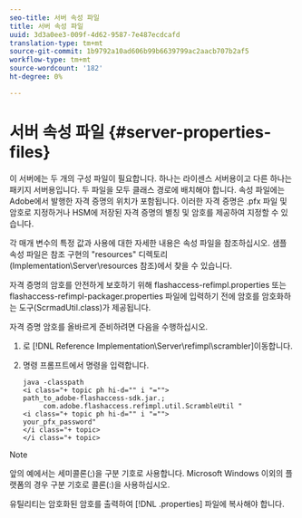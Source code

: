 ```yaml
---
seo-title: 서버 속성 파일
title: 서버 속성 파일
uuid: 3d3a0ee3-009f-4d62-9587-7e487ecdcafd
translation-type: tm+mt
source-git-commit: 1b9792a10ad606b99b6639799ac2aacb707b2af5
workflow-type: tm+mt
source-wordcount: '182'
ht-degree: 0%

---
```



# 서버 속성 파일 {#server-properties-files}

이 서버에는 두 개의 구성 파일이 필요합니다. 하나는 라이센스 서버용이고 다른 하나는 패키지 서버용입니다. 두 파일을 모두 클래스 경로에 배치해야 합니다. 속성 파일에는 Adobe에서 발행한 자격 증명의 위치가 포함됩니다. 이러한 자격 증명은 .pfx 파일 및 암호로 지정하거나 HSM에 저장된 자격 증명의 별칭 및 암호를 제공하여 지정할 수 있습니다.

각 매개 변수의 특정 값과 사용에 대한 자세한 내용은 속성 파일을 참조하십시오. 샘플 속성 파일은 참조 구현의 &quot;resources&quot; 디렉토리(Implementation\Server\resources 참조)에서 찾을 수 있습니다.

자격 증명의 암호를 안전하게 보호하기 위해 flashaccess-refimpl.properties 또는 flashaccess-refimpl-packager.properties 파일에 입력하기 전에 암호를 암호화하는 도구(ScrmadUtil.class)가 제공됩니다.

자격 증명 암호를 올바르게 준비하려면 다음을 수행하십시오.

1. 로 [!DNL Reference Implementation\Server\refimpl\scrambler]이동합니다.
1. 명령 프롬프트에서 명령을 입력합니다.

   ```
   java -classpath  
   <i class="+ topic ph hi-d="" i "="">
   path_to_adobe-flashaccess-sdk.jar.; 
        com.adobe.flashaccess.refimpl.util.ScrambleUtil " 
   <i class="+ topic ph hi-d="" i "="">
   your_pfx_password" 
   </i class="+ topic> 
   </i class="+ topic>
   ```

>[!NOTE]
>
>앞의 예에서는 세미콜론(;)을 구분 기호로 사용합니다. Microsoft Windows 이외의 플랫폼의 경우 구분 기호로 콜론(:)을 사용하십시오.

유틸리티는 암호화된 암호를 출력하여 [!DNL .properties] 파일에 복사해야 합니다.
